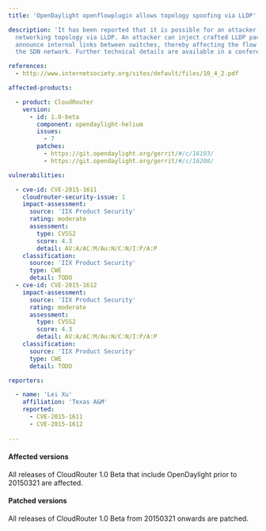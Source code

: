 ```yaml
---
title: 'OpenDaylight openflowplugin allows topology spoofing via LLDP'

description: 'It has been reported that it is possible for an attacker to spoof
  networking topology via LLDP. An attacker can inject crafted LLDP packets that
  announce internal links between switches, thereby affecting the flow of data in
  the SDN network. Further technical details are available in a conference paper.'

references:
  - http://www.internetsociety.org/sites/default/files/10_4_2.pdf

affected-products:

  - product: CloudRouter
    version:
      - id: 1.0-beta
        component: opendaylight-helium
        issues:
          - 7
        patches:
          - https://git.opendaylight.org/gerrit/#/c/16193/
          - https://git.opendaylight.org/gerrit/#/c/16208/

vulnerabilities:

  - cve-id: CVE-2015-1611
    cloudrouter-security-issue: 1
    impact-assessment:
      source: 'IIX Product Security'
      rating: moderate
      assessment:
        type: CVSS2
        score: 4.3
        detail: AV:A/AC:M/Au:N/C:N/I:P/A:P
    classification:
      source: 'IIX Product Security'
      type: CWE
      detail: TODO
  - cve-id: CVE-2015-1612
    impact-assessment:
      source: 'IIX Product Security'
      rating: moderate
      assessment:
        type: CVSS2
        score: 4.3
        detail: AV:A/AC:M/Au:N/C:N/I:P/A:P
    classification:
      source: 'IIX Product Security'
      type: CWE
      detail: TODO

reporters:

  - name: 'Lei Xu'
    affiliation: 'Texas A&M'
    reported:
      - CVE-2015-1611
      - CVE-2015-1612
      
---
```


#### Affected versions
All releases of CloudRouter 1.0 Beta that include OpenDaylight prior to 20150321 are affected.

#### Patched versions
All releases of CloudRouter 1.0 Beta from 20150321 onwards are patched.
